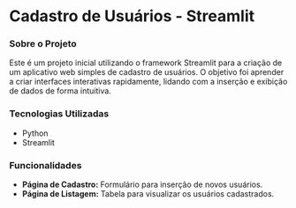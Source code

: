 # Cadastro de Usuários - Streamlit

### Sobre o Projeto
Este é um projeto inicial utilizando o framework Streamlit para a criação de um aplicativo web simples de cadastro de usuários. O objetivo foi aprender a criar interfaces interativas rapidamente, lidando com a inserção e exibição de dados de forma intuitiva.

### Tecnologias Utilizadas
- Python
- Streamlit

### Funcionalidades
- **Página de Cadastro:** Formulário para inserção de novos usuários.
- **Página de Listagem:** Tabela para visualizar os usuários cadastrados.
